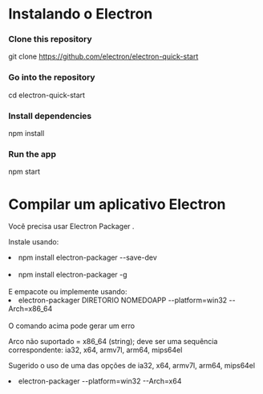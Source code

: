 # Instalando o Electron

### Clone this repository
git clone https://github.com/electron/electron-quick-start
### Go into the repository
cd electron-quick-start
### Install dependencies
npm install
### Run the app
npm start

# Compilar um aplicativo Electron 

Você precisa usar Electron Packager .

Instale usando:

<li>npm install electron-packager --save-dev</li>
<br>

<li>npm install electron-packager -g</li>
<br>
E empacote ou implemente usando:
<br>
<li>electron-packager DIRETORIO NOMEDOAPP --platform=win32 --Arch=x86_64</li>
<br>
O comando acima pode gerar um erro

Arco não suportado = x86_64 (string); deve ser uma sequência correspondente: ia32, x64, armv7l, arm64, mips64el

Sugerido o uso de uma das opções de ia32, x64, armv7l, arm64, mips64el

<li>electron-packager <sourcedir> <appname> --platform=win32 --Arch=x64</li>
